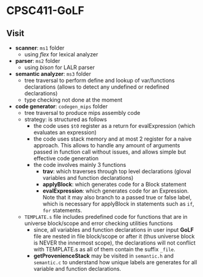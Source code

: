 # CPSC411-GoLF




## Visit
 - **scanner**: `ms1` folder
   - using _flex_ for lexical analyzer
 - **parser**: `ms2` folder
   - using _bison_ for LALR parser
 - **semantic analyzer**: `ms3` folder
   - tree traversal to perform define and lookup of var/functions declarations (allows to detect any undefined or redefined declarations)
   - type checking not done at the moment
 - **code generator**: `codegen_mips` folder
   - tree traversal to produce mips assembly code
   - strategy: is structured as follows
     - the code uses `$t0` register as a return for evalExpression (which evaluates an expression)
     - the code uses stack memory and at most 2 register for a naive approach. This allows to handle any amount of arguments passed in function call without issues, and allows simple but effective code generation
     - the code involves mainly 3 functions
       - **trav**: which traverses through top level declarations (gloval variables and function declarations)
       - **applyBlock**: which generates code for a Block statement
       - **evalExpression**: which generates code for an Expression. Note that it may also branch to a passed true or false label, which is necessary for applyBlock in statements such as `if`, `for` statements.
    - `TEMPLATE.s` file includes predefined code for functions that are in universe block/scope and error checking utilities functions
      - since, all variables and function declarations in user input **GoLF** file are nested in file block/scope or after it (thus universe block is NEVER the innermost scope), the declarations will not conflict with TEMPLATE.s as all of them contain the suffix `_file`.
      - **getProvenienceStack** may be visited in `semantic.h` and `semantic.c` to understand how unique labels are generates for all variable and function declarations.
